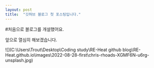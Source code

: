 ```yaml
---
layout: post
title:  "깃허브 블로그 첫 포스팅입니다."
---
```


#처음으로 블로그를 개설했어요.

앞으로 열심히 해보겠습니다.

![](C:\Users\Trout\Desktop\Coding study\RE-Heat github blog\RE-Heat.github.io\images\2022-08-28-first\chris-rhoads-XGMF6N-u6rg-unsplash.jpg)
